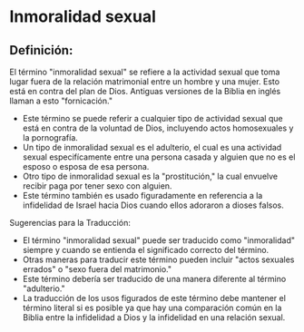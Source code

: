 # Inmoralidad sexual

## Definición: 

El término "inmoralidad sexual" se refiere a la actividad sexual que toma lugar fuera de la relación matrimonial entre un hombre y una mujer. Esto está en contra del plan de Dios.  Antiguas versiones de la Biblia en inglés llaman a esto "fornicación."

* Este término se puede referir a cualquier tipo de actividad sexual que está en contra de la voluntad de Dios, incluyendo actos homosexuales y la pornografía.
* Un tipo de inmoralidad sexual es el adulterio, el cual es una actividad sexual especifícamente entre una persona casada y alguien que no es el esposo o esposa de esa persona.
* Otro tipo de inmoralidad sexual es la "prostitución," la cual envuelve recibir paga por tener sexo con alguien.
* Este término también es usado figuradamente en referencia a la infidelidad de Israel hacia Dios cuando ellos adoraron a dioses falsos.

Sugerencias para la Traducción:

* El término "inmoralidad sexual" puede ser traducido como "inmoralidad" siempre y cuando se entienda el significado correcto del término.
* Otras maneras para traducir este término pueden incluir "actos sexuales errados" o "sexo fuera del matrimonio."
* Este término debería ser traducido de una manera diferente al término "adulterio."
* La traducción de los usos figurados de este término  debe mantener el término literal si es posible ya que hay una comparación común en la Biblia entre la infidelidad a Dios y la infidelidad en una relación sexual.

